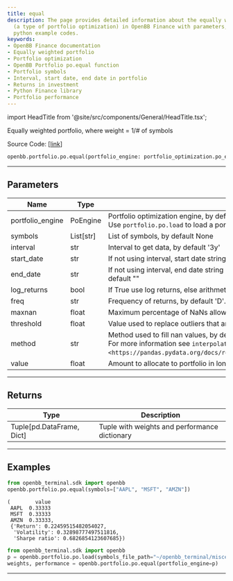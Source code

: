 ```yaml
---
title: equal
description: The page provides detailed information about the equally weighted portfolio
  (a type of portfolio optimization) in OpenBB Finance with parameters, returns and
  python example codes.
keywords:
- OpenBB Finance documentation
- Equally weighted portfolio
- Portfolio optimization
- OpenBB Portfolio po.equal function
- Portfolio symbols
- Interval, start date, end date in portfolio
- Returns in investment
- Python Finance library
- Portfolio performance
---
```


import HeadTitle from '@site/src/components/General/HeadTitle.tsx';

<HeadTitle title="portfolio.po.equal - Reference | OpenBB SDK Docs" />

Equally weighted portfolio, where weight = 1/# of symbols

Source Code: [[link](https://github.com/OpenBB-finance/OpenBB/tree/main/openbb_terminal/portfolio/portfolio_optimization/po_model.py#L2063)]

```python
openbb.portfolio.po.equal(portfolio_engine: portfolio_optimization.po_engine.PoEngine = None, symbols: List[str] = None, kwargs: Any)
```

---

## Parameters

| Name | Type | Description | Default | Optional |
| ---- | ---- | ----------- | ------- | -------- |
| portfolio_engine | PoEngine | Portfolio optimization engine, by default None<br/>Use `portfolio.po.load` to load a portfolio engine | None | True |
| symbols | List[str] | List of symbols, by default None | None | True |
| interval | str | Interval to get data, by default '3y' | None | True |
| start_date | str | If not using interval, start date string (YYYY-MM-DD), by default "" | None | True |
| end_date | str | If not using interval, end date string (YYYY-MM-DD). If empty use last weekday, by default "" | None | True |
| log_returns | bool | If True use log returns, else arithmetic returns, by default False | None | True |
| freq | str | Frequency of returns, by default 'D'. Options: 'D' for daily, 'W' for weekly, 'M' for monthly | None | True |
| maxnan | float | Maximum percentage of NaNs allowed in the data, by default 0.05 | None | True |
| threshold | float | Value used to replace outliers that are higher than threshold, by default 0.0 | None | True |
| method | str | Method used to fill nan values, by default 'time'<br/>For more information see `interpolate <https://pandas.pydata.org/docs/reference/api/pandas.DataFrame.interpolate.html>`__. | None | True |
| value | float | Amount to allocate to portfolio in long positions, by default 1.0 | None | True |


---

## Returns

| Type | Description |
| ---- | ----------- |
| Tuple[pd.DataFrame, Dict] | Tuple with weights and performance dictionary |
---

## Examples

```python
from openbb_terminal.sdk import openbb
openbb.portfolio.po.equal(symbols=["AAPL", "MSFT", "AMZN"])
```

```
(        value
 AAPL  0.33333
 MSFT  0.33333
 AMZN  0.33333,
 {'Return': 0.22459515482054027,
  'Volatility': 0.32898777497511816,
  'Sharpe ratio': 0.6826854123607685})
```
```python
from openbb_terminal.sdk import openbb
p = openbb.portfolio.po.load(symbols_file_path="~/openbb_terminal/miscellaneous/portfolio_examples/allocation/60_40_Portfolio.xlsx")
weights, performance = openbb.portfolio.po.equal(portfolio_engine=p)
```

---
